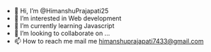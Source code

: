 - 👋 Hi, I’m @HimanshuPrajapati25
- 👀 I’m interested in Web development
- 🌱 I’m currently learning Javascript
- 💞️ I’m looking to collaborate on ...
- 📫 How to reach me mail me himanshuprajapati7433@gmail.com

<!---
HimanshuPrajapati25/HimanshuPrajapati25 is a ✨ special ✨ repository because its `README.md` (this file) appears on your GitHub profile.
You can click the Preview link to take a look at your changes.
--->
